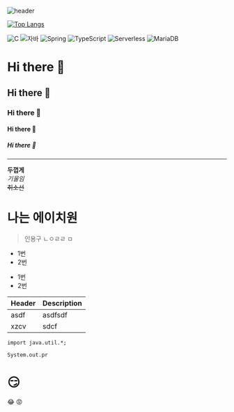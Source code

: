 ![header](https://capsule-render.vercel.app/api?type=wave&color=auto&height=300&section=header&text=깃허브%20특강&fontSize=90)

[![Top Langs](https://github-readme-stats.vercel.app/api/top-langs/?username=treetea-bro)](https://github.com/treetea-bro/github-readme-stats)

![C](https://img.shields.io/badge/-C-123456?style=flat-square&logo=C&logoColor=black)
![자바](https://img.shields.io/badge/-자바-007396?style=flat&logo=Java&logoColor=ffffff)
![Spring](https://img.shields.io/badge/-Spring-6DB33F?style=for-the-badge&logo=Spring&logoColor=white)
![TypeScript](https://img.shields.io/badge/-TypeScript-3178C6?style=flat-square&logo=TypeScript&logoColor=white)
![Serverless](https://img.shields.io/badge/-Serverless-FD5750?style=flat-square&logo=Serverless&logoColor=magenta)
![MariaDB](https://img.shields.io/badge/-MariaDB-1F305F?style=flat-square&logo=mariadb&logoColor=white)


# Hi there 👋
## Hi there 👋
### Hi there 👋
#### Hi there 👋
##### Hi there 👋

---

**두껍게** <br/>
*기울임* <br/>
~~취소선~~ <br/>
<h1>나는 에이치원</h1>

> 인용구
> ㄴㅇㄹㄹ
> ㅁ

* 1번
* 2번

- 1번
- 2번

|Header|Description|
|--|--|
|asdf|asdfsdf|
|xzcv|sdcf|

```
import java.util.*;

System.out.pr
```

# :smirk:
:joy:
:rage:

